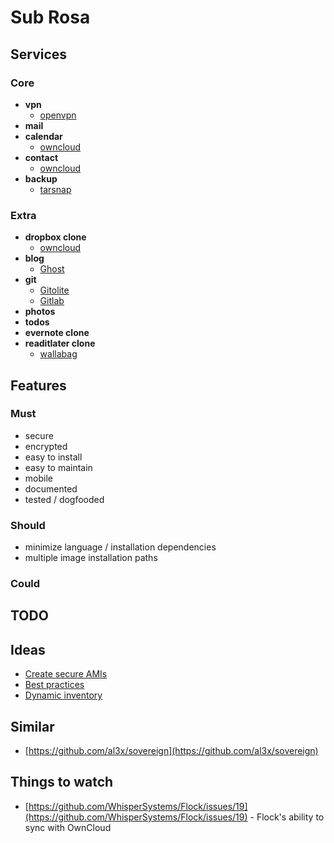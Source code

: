 # Sub Rosa

## Services

### Core

  * **vpn**
    - [openvpn](https://openvpn.net)
  * **mail**
  * **calendar**
    - [owncloud](https://owncloud.org)
  * **contact**
    - [owncloud](https://owncloud.org)
  * **backup**
    - [tarsnap](https://tarsnap.com)

### Extra

  * **dropbox clone**
    - [owncloud](https://owncloud.org)
  * **blog**
    - [Ghost](https://tryghost.org)
  * **git**
    - [Gitolite](http://gitolite.com/gitolite/index.html)
    - [Gitlab](https://about.gitlab.com/)
  * **photos**
  * **todos**
  * **evernote clone**
  * **readitlater clone**
    - [wallabag](https://www.wallabag.org/)

## Features

### Must

  * secure
  * encrypted
  * easy to install
  * easy to maintain
  * mobile
  * documented
  * tested / dogfooded

### Should

  * minimize language / installation dependencies
  * multiple image installation paths

### Could

## TODO

## Ideas

  * [Create secure AMIs](https://github.com/kickstarter/build-ubuntu-ami)
  * [Best practices](http://docs.ansible.com/playbooks_best_practices.html)
  * [Dynamic inventory](http://docs.ansible.com/intro_dynamic_inventory.html)

## Similar

  * [https://github.com/al3x/sovereign](https://github.com/al3x/sovereign)

## Things to watch

  * [https://github.com/WhisperSystems/Flock/issues/19](https://github.com/WhisperSystems/Flock/issues/19) - Flock's ability to sync with OwnCloud
